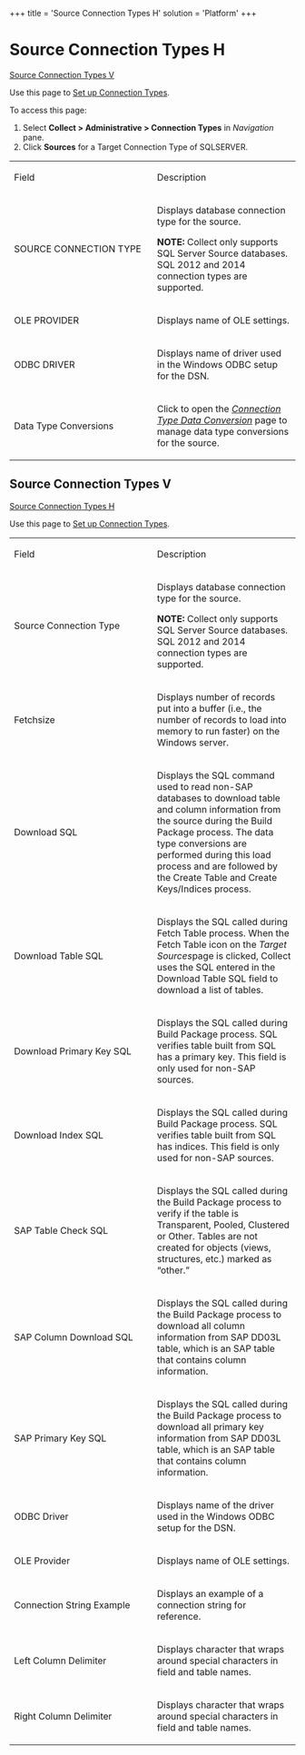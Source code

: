 +++
title = 'Source Connection Types H'
solution = 'Platform'
+++

# Source Connection Types H

[Source Connection Types V](#Source_Connection_Types_V)

<div class="use">

Use this page to [Set up Connection
Types](../Config/Set_up_Connection_Types).

</div>

To access this page:

1.  Select <span style="font-weight: bold;">Collect \> Administrative \>
    Connection Types</span> in
    <span style="font-style: italic;">Navigation</span> pane.
2.  Click <span style="font-weight: bold;">Sources</span> for a Target
    Connection Type of SQLSERVER.

<table>
<colgroup>
<col style="width: 50%" />
<col style="width: 50%" />
</colgroup>
<tbody>
<tr class="odd">
<td><p>Field</p></td>
<td><p>Description</p></td>
</tr>
<tr class="even">
<td><p>SOURCE CONNECTION TYPE</p></td>
<td><p>Displays database connection type for the source.</p>
<p><strong>NOTE:</strong> Collect only supports SQL Server Source databases. SQL 2012 and 2014 connection types are supported.</p></td>
</tr>
<tr class="odd">
<td><p>OLE PROVIDER</p></td>
<td><p>Displays name of OLE settings.</p></td>
</tr>
<tr class="even">
<td><p>ODBC DRIVER</p></td>
<td><p>Displays name of driver used in the Windows ODBC setup for the DSN.</p></td>
</tr>
<tr class="odd">
<td><p>Data Type Conversions</p></td>
<td><p>Click to open the <span style="font-style: italic;"><a href="Connection_Types_H">Connection Type Data Conversion</a></span> page to manage data type conversions for the source.</p></td>
</tr>
</tbody>
</table>

## <span id="Source_Connection_Types_V"></span>Source Connection Types V

[Source Connection Types H](Source_Connection_Types_H)

<div class="use">

Use this page to [Set up Connection
Types](../Config/Set_up_Connection_Types).

</div>

<table>
<colgroup>
<col style="width: 50%" />
<col style="width: 50%" />
</colgroup>
<tbody>
<tr class="odd">
<td><p>Field</p></td>
<td><p>Description</p></td>
</tr>
<tr class="even">
<td><p>Source Connection Type</p></td>
<td><p>Displays database connection type for the source.</p>
<p><strong>NOTE:</strong> Collect only supports SQL Server Source databases. SQL 2012 and 2014 connection types are supported.</p></td>
</tr>
<tr class="odd">
<td><p>Fetchsize</p></td>
<td><p>Displays number of records put into a buffer (i.e., the number of records to load into memory to run faster) on the Windows server.</p></td>
</tr>
<tr class="even">
<td><p>Download SQL</p></td>
<td><p>Displays the SQL command used to read non-SAP databases to download table and column information from the source during the Build Package process. The data type conversions are performed during this load process and are followed by the Create Table and Create Keys/Indices process.</p></td>
</tr>
<tr class="odd">
<td><p>Download Table SQL</p></td>
<td><p>Displays the SQL called during Fetch Table process. When the Fetch Table icon on the <span style="font-style: italic;">Target Sources</span><span>page is clicked, Collect uses the SQL entered in the Download Table SQL field to download a list of tables.</span></p></td>
</tr>
<tr class="even">
<td><p>Download Primary Key SQL</p></td>
<td><p>Displays the SQL called during Build Package process. SQL verifies table built from SQL has a primary key. This field is only used for non-SAP sources.</p></td>
</tr>
<tr class="odd">
<td><p>Download Index SQL</p></td>
<td><p>Displays the SQL called during Build Package process. SQL verifies table built from SQL has indices. This field is only used for non-SAP sources.</p></td>
</tr>
<tr class="even">
<td><p>SAP Table Check SQL</p></td>
<td><p>Displays the SQL called during the Build Package process to verify if the table is Transparent, Pooled, Clustered or Other. Tables are not created for objects (views, structures, etc.) marked as “other.”</p></td>
</tr>
<tr class="odd">
<td><p>SAP Column Download SQL</p></td>
<td><p>Displays the SQL called during the Build Package process to download all column information from SAP DD03L table, which is an SAP table that contains column information.</p></td>
</tr>
<tr class="even">
<td><p>SAP Primary Key SQL</p></td>
<td><p>Displays the SQL called during the Build Package process to download all primary key information from SAP DD03L table, which is an SAP table that contains column information.</p></td>
</tr>
<tr class="odd">
<td><p>ODBC Driver</p></td>
<td><p>Displays name of the driver used in the Windows ODBC setup for the DSN.</p></td>
</tr>
<tr class="even">
<td><p>OLE Provider</p></td>
<td><p>Displays name of OLE settings.</p></td>
</tr>
<tr class="odd">
<td><p>Connection String Example</p></td>
<td><p>Displays an example of a connection string for reference.</p></td>
</tr>
<tr class="even">
<td><p>Left Column Delimiter</p></td>
<td><p>Displays character that wraps around special characters in field and table names.</p></td>
</tr>
<tr class="odd">
<td><p>Right Column Delimiter</p></td>
<td><p>Displays character that wraps around special characters in field and table names.</p></td>
</tr>
</tbody>
</table>
